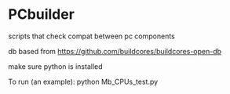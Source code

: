 # PCbuilder

scripts that check compat between pc components

db based from https://github.com/buildcores/buildcores-open-db

make sure python is installed

To run (an example):
python Mb_CPUs_test.py  
